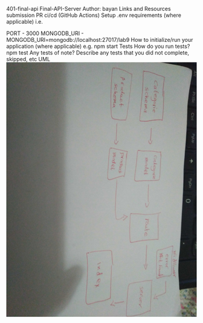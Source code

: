 401-final-api
Final-API-Server
Author: bayan
Links and Resources
submission PR
ci/cd (GitHub Actions)
Setup
.env requirements (where applicable)
i.e.

PORT - 3000
MONGODB_URI - MONGODB_URI=mongodb://localhost:27017/lab9
How to initialize/run your application (where applicable)
e.g. npm start
Tests
How do you run tests? npm test
Any tests of note?
Describe any tests that you did not complete, skipped, etc
UML
![](https://github.com/401-advanced-javascript-bayan/lab10/blob/Final-API-Server/image/IMG_20200211_224415.jpg)
